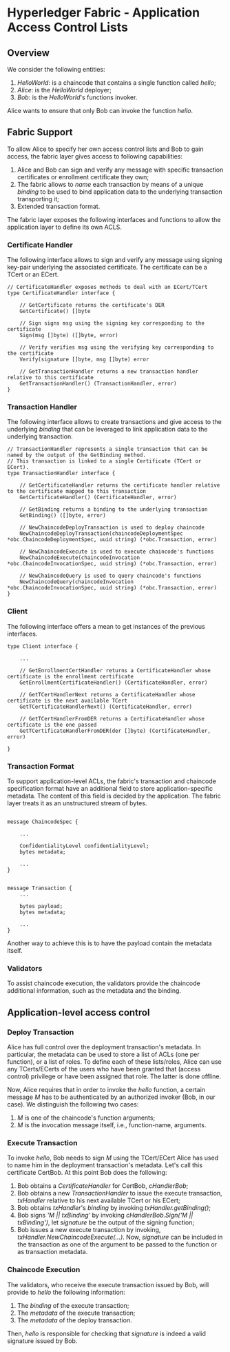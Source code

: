 # Hyperledger Fabric - Application Access Control Lists

## Overview

We consider the following entities:

1. *HelloWorld*: is a chaincode that contains a single function called *hello*;
2. *Alice*: is the *HelloWorld* deployer;
3. *Bob*: is the *HelloWorld*'s functions invoker.

Alice wants to ensure that only Bob can invoke the function *hello*.

## Fabric Support

To allow Alice to specify her own access control lists and Bob to gain access, the fabric layer gives access to following capabilities:

1. Alice and Bob can sign and verify any message with specific transaction certificates or enrollment certificate they own;
2. The fabric allows to *name* each transaction by means of a unique *binding* to be used to bind application data
to the underlying transaction transporting it;
3. Extended transaction format.

The fabric layer exposes the following interfaces and functions to allow the application layer to define its own ACLS.

### Certificate Handler

The following interface allows to sign and verify any message using signing key-pair underlying the associated certificate.
The certificate can be a TCert or an ECert.

```
// CertificateHandler exposes methods to deal with an ECert/TCert
type CertificateHandler interface {

    // GetCertificate returns the certificate's DER
    GetCertificate() []byte

    // Sign signs msg using the signing key corresponding to the certificate
    Sign(msg []byte) ([]byte, error)

    // Verify verifies msg using the verifying key corresponding to the certificate
    Verify(signature []byte, msg []byte) error

    // GetTransactionHandler returns a new transaction handler relative to this certificate
    GetTransactionHandler() (TransactionHandler, error)
}
```


### Transaction Handler

The following interface allows to create transactions and give access to the underlying *binding* that can be leveraged to link
application data to the underlying transaction.


```
// TransactionHandler represents a single transaction that can be named by the output of the GetBinding method.
// This transaction is linked to a single Certificate (TCert or ECert).
type TransactionHandler interface {

    // GetCertificateHandler returns the certificate handler relative to the certificate mapped to this transaction
    GetCertificateHandler() (CertificateHandler, error)

    // GetBinding returns a binding to the underlying transaction
    GetBinding() ([]byte, error)

    // NewChaincodeDeployTransaction is used to deploy chaincode
    NewChaincodeDeployTransaction(chaincodeDeploymentSpec *obc.ChaincodeDeploymentSpec, uuid string) (*obc.Transaction, error)

    // NewChaincodeExecute is used to execute chaincode's functions
    NewChaincodeExecute(chaincodeInvocation *obc.ChaincodeInvocationSpec, uuid string) (*obc.Transaction, error)

    // NewChaincodeQuery is used to query chaincode's functions
    NewChaincodeQuery(chaincodeInvocation *obc.ChaincodeInvocationSpec, uuid string) (*obc.Transaction, error)
}
```

### Client

The following interface offers a mean to get instances of the previous interfaces.

```
type Client interface {

    ...

    // GetEnrollmentCertHandler returns a CertificateHandler whose certificate is the enrollment certificate
    GetEnrollmentCertificateHandler() (CertificateHandler, error)

    // GetTCertHandlerNext returns a CertificateHandler whose certificate is the next available TCert
    GetTCertificateHandlerNext() (CertificateHandler, error)

    // GetTCertHandlerFromDER returns a CertificateHandler whose certificate is the one passed
    GetTCertificateHandlerFromDER(der []byte) (CertificateHandler, error)

}
```

### Transaction Format

To support application-level ACLs, the fabric's transaction and chaincode specification format have an additional field to store application-specific metadata.
The content of this field is decided by the application. The fabric layer treats it as an unstructured stream of bytes.


```

message ChaincodeSpec {

    ...

    ConfidentialityLevel confidentialityLevel;
    bytes metadata;

    ...
}


message Transaction {
    ...

    bytes payload;
    bytes metadata;

    ...
}
```

Another way to achieve this is to have the payload contain the metadata itself.

### Validators

To assist chaincode execution, the validators provide the chaincode additional information, such as the metadata and the binding.

## Application-level access control

### Deploy Transaction

Alice has full control over the deployment transaction's metadata.
In particular, the metadata can be used to store a list of ACLs (one per function), or a list of roles.
To define each of these lists/roles, Alice can use any TCerts/ECerts of the users who have been
granted that (access control) privilege or have been assigned that role. The latter is done offline.

Now, Alice requires that in order to invoke the *hello* function, a certain message *M* has to be authenticated by an authorized invoker (Bob, in our case).
We distinguish the following two cases:

1. *M* is one of the chaincode's function arguments;
2. *M* is the invocation message itself, i.e., function-name, arguments.

### Execute Transaction

To invoke *hello*, Bob needs to sign *M* using the TCert/ECert Alice has used to name him in the deployment transaction's metadata.
Let's call this certificate CertBob. At this point Bob does the following:   

1. Bob obtains a *CertificateHandler* for CertBob, *cHandlerBob*;
2. Bob obtains a new *TransactionHandler* to issue the execute transaction, *txHandler* relative to his next available TCert or his ECert;
3. Bob obtains *txHandler*'s *binding* by invoking *txHandler.getBinding()*;
4. Bob signs *'M || txBinding'* by invoking *cHandlerBob.Sign('M || txBinding')*, let *signature* be the output of the signing function;
5. Bob issues a new execute transaction by invoking, *txHandler.NewChaincodeExecute(...)*. Now, *signature* can be included
  in the transaction as one of the argument to be passed to the function or as transaction metadata.

### Chaincode Execution

The validators, who receive the execute transaction issued by Bob, will provide to *hello* the following information:

1. The *binding* of the execute transaction;
2. The *metadata* of the execute transaction;
3. The *metadata* of the deploy transaction.

Then, *hello* is responsible for checking that *signature* is indeed a valid signature issued by Bob.
